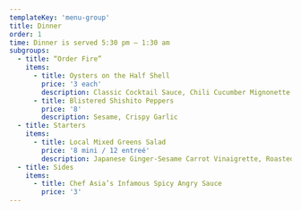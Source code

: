 ```yaml
---
templateKey: 'menu-group'
title: Dinner
order: 1
time: Dinner is served 5:30 pm – 1:30 am
subgroups:
  - title: “Order Fire”
    items:
      - title: Oysters on the Half Shell
        price: '3 each'
        description: Classic Cocktail Sauce, Chili Cucumber Mignonette
      - title: Blistered Shishito Peppers
        price: '8'
        description: Sesame, Crispy Garlic
  - title: Starters
    items:
      - title: Local Mixed Greens Salad
        price: '8 mini / 12 entreé'
        description: Japanese Ginger-Sesame Carrot Vinaigrette, Roasted Kale
  - title: Sides
    items:
      - title: Chef Asia’s Infamous Spicy Angry Sauce
        price: '3'
---
```

